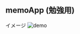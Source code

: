 ##  memoApp (勉強用)


イメージ
![demo](https://raw.githubusercontent.com/wiki/MasakiSakai0305/MemoApp/images/memoAppDemo.gif)

